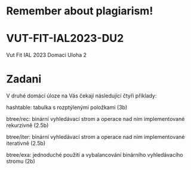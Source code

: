 # Remember about plagiarism!
# VUT-FIT-IAL2023-DU2
Vut Fit IAL 2023 Domaci Uloha 2

# Zadani
V druhé domácí úloze na Vás čekají následující čtyři příklady:

hashtable: tabulka s rozptýlenými položkami (3b)

btree/rec: binární vyhledávací strom a operace nad ním implementované rekurzivně (2.5b)

btree/iter: binární vyhledávací strom a operace nad ním implementované iterativně (2.5b)

btree/exa: jednoduché použití a vybalancování binárního vyhledávacího stromu (2b)

